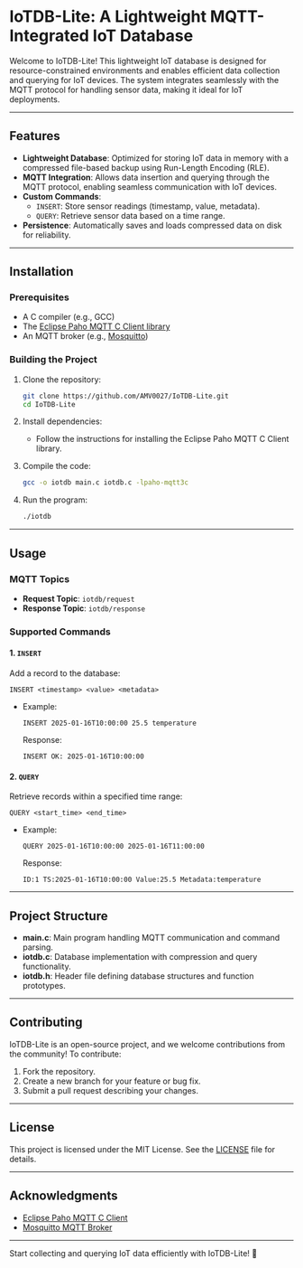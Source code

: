 # IoTDB-Lite: A Lightweight MQTT-Integrated IoT Database

Welcome to IoTDB-Lite! This lightweight IoT database is designed for resource-constrained environments and enables efficient data collection and querying for IoT devices. The system integrates seamlessly with the MQTT protocol for handling sensor data, making it ideal for IoT deployments.

---

## Features

- **Lightweight Database**: Optimized for storing IoT data in memory with a compressed file-based backup using Run-Length Encoding (RLE).
- **MQTT Integration**: Allows data insertion and querying through the MQTT protocol, enabling seamless communication with IoT devices.
- **Custom Commands**:
  - `INSERT`: Store sensor readings (timestamp, value, metadata).
  - `QUERY`: Retrieve sensor data based on a time range.
- **Persistence**: Automatically saves and loads compressed data on disk for reliability.

---

## Installation

### Prerequisites

- A C compiler (e.g., GCC)
- The [Eclipse Paho MQTT C Client library](https://github.com/eclipse/paho.mqtt.c)
- An MQTT broker (e.g., [Mosquitto](https://mosquitto.org/))

### Building the Project

1. Clone the repository:
   ```bash
   git clone https://github.com/AMV0027/IoTDB-Lite.git
   cd IoTDB-Lite
   ```

2. Install dependencies:
   - Follow the instructions for installing the Eclipse Paho MQTT C Client library.

3. Compile the code:
   ```bash
   gcc -o iotdb main.c iotdb.c -lpaho-mqtt3c
   ```

4. Run the program:
   ```bash
   ./iotdb
   ```

---

## Usage

### MQTT Topics
- **Request Topic**: `iotdb/request`
- **Response Topic**: `iotdb/response`

### Supported Commands

#### 1. `INSERT`
Add a record to the database:
```
INSERT <timestamp> <value> <metadata>
```
- Example:
  ```
  INSERT 2025-01-16T10:00:00 25.5 temperature
  ```
  Response:
  ```
  INSERT OK: 2025-01-16T10:00:00
  ```

#### 2. `QUERY`
Retrieve records within a specified time range:
```
QUERY <start_time> <end_time>
```
- Example:
  ```
  QUERY 2025-01-16T10:00:00 2025-01-16T11:00:00
  ```
  Response:
  ```
  ID:1 TS:2025-01-16T10:00:00 Value:25.5 Metadata:temperature
  ```

---

## Project Structure

- **main.c**: Main program handling MQTT communication and command parsing.
- **iotdb.c**: Database implementation with compression and query functionality.
- **iotdb.h**: Header file defining database structures and function prototypes.

---

## Contributing

IoTDB-Lite is an open-source project, and we welcome contributions from the community! To contribute:

1. Fork the repository.
2. Create a new branch for your feature or bug fix.
3. Submit a pull request describing your changes.

---

## License

This project is licensed under the MIT License. See the [LICENSE](LICENSE) file for details.

---

## Acknowledgments

- [Eclipse Paho MQTT C Client](https://github.com/eclipse/paho.mqtt.c)
- [Mosquitto MQTT Broker](https://mosquitto.org/)

---

Start collecting and querying IoT data efficiently with IoTDB-Lite! 🚀

